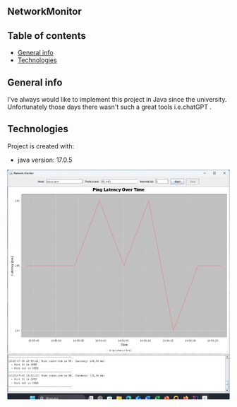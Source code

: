 ## NetworkMonitor

## Table of contents
* [General info](#general-info)
* [Technologies](#technologies)

## General info
I've always would like to implement this project in Java since the university. Unfortunately those days there wasn't such a great tools
i.e.chatGPT .
	
## Technologies
Project is created with:
* java version: 17.0.5

![image alt](https://github.com/PiotrIT2015/NetworkMonitor/blob/master/screenshot.jpeg?raw=true)